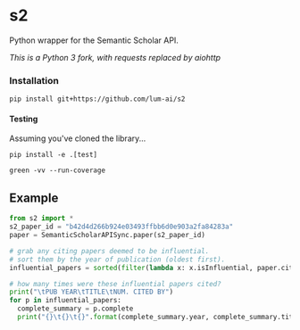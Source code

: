 # s2
Python wrapper for the Semantic Scholar API.

*This is a Python 3 fork, with requests replaced by aiohttp*


### Installation

```
pip install git+https://github.com/lum-ai/s2
```

#### Testing

Assuming you've cloned the library...

```
pip install -e .[test]
```

```
green -vv --run-coverage
```


## Example


```python
from s2 import *
s2_paper_id = "b42d4d266b924e03493ffbb6d0e903a2fa84283a"
paper = SemanticScholarAPISync.paper(s2_paper_id)

# grab any citing papers deemed to be influential.
# sort them by the year of publication (oldest first).
influential_papers = sorted(filter(lambda x: x.isInfluential, paper.citations), key=lambda x: x.year)

# how many times were these influential papers cited?
print("\tPUB YEAR\tTITLE\tNUM. CITED BY")
for p in influential_papers:
  complete_summary = p.complete
  print("{}\t{}\t{}".format(complete_summary.year, complete_summary.title, len(complete_summary.citations)))
```
